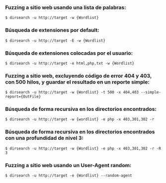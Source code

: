 ### Fuzzing a sitio web usando una lista de palabras:
`$ dirsearch -u http://target -w {Wordlist}`
### Búsqueda de extensiones por default:
`$ dirsearch -u http://target -E -w {Wordlist}`
### Búsqueda de extensiones colocadas por el usuario:
`$ dirsearch -u http://target -e html,php,txt -w {Wordlist}`
### Fuzzing a sitio web, excluyendo código de error 404 y 403, con 500 hilos, y guardar el resultado en un reporte simple:
`$ dirsearch -u http://target -w {Wordlist} -t 500 -x 404,403 --simple-report={OutFile}`
### Búsqueda de forma recursiva en los directorios encontrados:
`$ dirsearch -u http://target -w {wordlist} -e php -x 403,301,302 -r`
### Búsqueda de forma recursiva en los directorios encontrados con una profundidad de nivel 3:
`$ dirsearch -u http://target -w {Wordlist} -e php -x 403,301,302 -r -R 3`
### Fuzzing a sitio web usando un User-Agent random:
`$ dirsearch -u http://target -e {Wordlist} --random-agent`